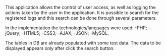 This application allows the control of user access, as well as logging the actions taken by the user in the application. 
It is possible to search for the registered logs and this search can be done through several parameters.

In the implementation the technologies/languages were used:
-PHP;
-jQuery;
-HTML5;
-CSS3;
-AJAX;
-JSON;
-MySQL.

The tables in DB are already populated with some test data.
The data to be displayed appears only after click the search button.
